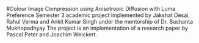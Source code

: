 #Colour Image Compression using Anisotropic Diffusion with Luma Preference
Semester 3 academic project implemented by Jakshat Desai, Rahul Verma and Ankit Kumar Singh under the mentorship of Dr. Sushanta Mukhopadhyay
The project is an implementation of a research paper by Pascal Peter and Joachim Weickert.
